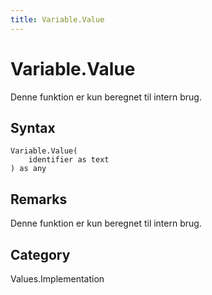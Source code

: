```yaml
---
title: Variable.Value
---
```


# Variable.Value


Denne funktion er kun beregnet til intern brug.


## Syntax

```powerquery
Variable.Value(
    identifier as text
) as any
```


## Remarks

Denne funktion er kun beregnet til intern brug.



## Category
Values.Implementation
